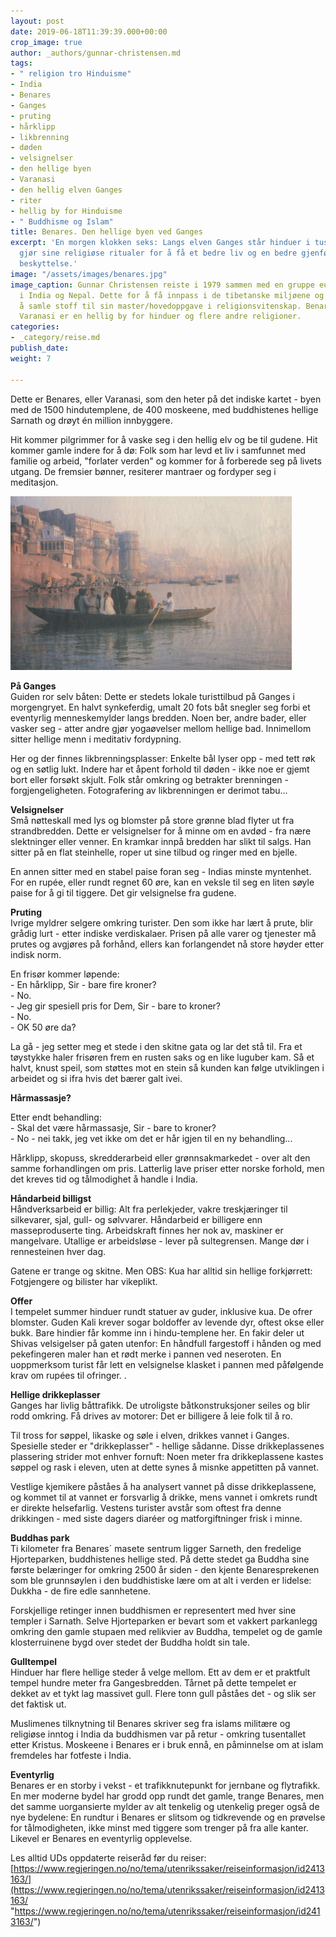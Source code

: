 ```yaml
---
layout: post
date: 2019-06-18T11:39:39.000+00:00
crop_image: true
author: _authors/gunnar-christensen.md
tags:
- " religion tro Hinduisme"
- India
- Benares
- Ganges
- pruting
- hårklipp
- likbrenning
- døden
- velsignelser
- den hellige byen
- Varanasi
- den hellig elven Ganges
- riter
- hellig by for Hinduisme
- " Buddhisme og Islam"
title: Benares. Den hellige byen ved Ganges
excerpt: 'En morgen klokken seks: Langs elven Ganges står hinduer i tusentall. De
  gjør sine religiøse ritualer for å få et bedre liv og en bedre gjenfødelse med gudenes
  beskyttelse.'
image: "/assets/images/benares.jpg"
image_caption: Gunnar Christensen reiste i 1979 sammen med en gruppe europeiske buddhist-pilgrimmer
  i India og Nepal. Dette for å få innpass i de tibetanske miljøene og klosterne for
  å samle stoff til sin master/hovedoppgave i religionsvitenskap. Benares også kaldt
  Varanasi er en hellig by for hinduer og flere andre religioner.
categories:
- _category/reise.md
publish_date: 
weight: 7

---
```

Dette er Benares, eller Varanasi, som den heter på det indiske kartet - byen med de 1500 hindutemplene, de 400 moskeene, med buddhistenes hellige Sarnath og drøyt én million innbyggere.

Hit kommer pilgrimmer for å vaske seg i den hellig elv og be til gudene. Hit kommer gamle indere for å dø: Folk som har levd et liv i samfunnet med familie og arbeid, "forlater verden" og kommer for å forberede seg på livets utgang. De fremsier bønner, resiterer mantraer og fordyper seg i meditasjon.

![](/assets/images/ganges2.jpg)

**På Ganges**  
Guiden ror selv båten: Dette er stedets lokale turisttilbud på Ganges i morgengryet. En halvt synkeferdig, umalt 20 fots båt snegler seg forbi et eventyrlig menneskemylder langs bredden. Noen ber, andre bader, eller vasker seg - atter andre gjør yogaøvelser mellom hellige bad. Innimellom sitter hellige menn i meditativ fordypning.

Her og der finnes likbrenningsplasser: Enkelte bål lyser opp - med tett røk og en søtlig lukt. Indere har et åpent forhold til døden - ikke noe er gjemt bort eller forsøkt skjult. Folk står omkring og betrakter brenningen - forgjengeligheten. Fotografering av likbrenningen er derimot tabu...

**Velsignelser**  
Små nøtteskall med lys og blomster på store grønne blad flyter ut fra strandbredden. Dette er velsignelser for å minne om en avdød - fra nære slektninger eller venner. En kramkar innpå bredden har slikt til salgs. Han sitter på en flat steinhelle, roper ut sine tilbud og ringer med en bjelle.

En annen sitter med en stabel paise foran seg - Indias minste myntenhet. For en rupée, eller rundt regnet 60 øre, kan en veksle til seg en liten søyle paise for å gi til tiggere. Det gir velsignelse fra gudene.

**Pruting**  
Ivrige myldrer selgere omkring turister. Den som ikke har lært å prute, blir grådig lurt - etter indiske verdiskalaer. Prisen på alle varer og tjenester må prutes og avgjøres på forhånd, ellers kan forlangendet nå store høyder etter indisk norm.

En frisør kommer løpende:  
\- En hårklipp, Sir - bare fire kroner?  
\- No.  
\- Jeg gir spesiell pris for Dem, Sir - bare to kroner?  
\- No.  
\- OK 50 øre da?

La gå - jeg setter meg et stede i den skitne gata og lar det stå til. Fra et tøystykke haler frisøren frem en rusten saks og en like luguber kam. Så et halvt, knust speil, som støttes mot en stein så kunden kan følge utviklingen i arbeidet og si ifra hvis det bærer galt ivei.

**Hårmassasje?**

Etter endt behandling:  
\- Skal det være hårmassasje, Sir - bare to kroner?  
\- No - nei takk, jeg vet ikke om det er hår igjen til en ny behandling...

Hårklipp, skopuss, skredderarbeid eller grønnsakmarkedet - over alt den samme forhandlingen om pris. Latterlig lave priser etter norske forhold, men det kreves tid og tålmodighet å handle i India.

**Håndarbeid billigst**  
Håndverksarbeid er billig: Alt fra perlekjeder, vakre treskjæringer til silkevarer, sjal, gull- og sølvvarer. Håndarbeid er billigere enn masseproduserte ting. Arbeidskraft finnes her nok av, maskiner er mangelvare. Utallige er arbeidsløse - lever på sultegrensen. Mange dør i rennesteinen hver dag.

Gatene er trange og skitne. Men OBS: Kua har alltid sin hellige forkjørrett: Fotgjengere og bilister har vikeplikt.

**Offer**  
I tempelet summer hinduer rundt statuer av guder, inklusive kua. De ofrer blomster. Guden Kali krever sogar boldoffer av levende dyr, oftest okse eller bukk. Bare hindier får komme inn i hindu-templene her. En fakir deler ut Shivas velsigelser på gaten utenfor: En håndfull fargestoff i hånden og med pekefingeren maler han et rødt merke i pannen ved neseroten. En uoppmerksom turist får lett en velsignelse klasket i pannen med påfølgende krav om rupées til ofringer. .

**Hellige drikkeplasser**  
Ganges har livlig båttrafikk. De utroligste båtkonstruksjoner seiles og blir rodd omkring. Få drives av motorer: Det er billigere å leie folk til å ro.

Til tross for søppel, likaske og søle i elven, drikkes vannet i Ganges. Spesielle steder er "drikkeplasser" - hellige sådanne. Disse drikkeplassenes plassering strider mot enhver fornuft: Noen meter fra drikkeplassene kastes søppel og rask i eleven, uten at dette synes å misnke appetitten på vannet.

Vestlige kjemikere påståes å ha analysert vannet på disse drikkeplassene, og kommet til at vannet er forsvarlig å drikke, mens vannet i omkrets rundt er direkte helsefarlig. Vestens turister avstår som oftest fra denne drikkingen - med siste dagers diaréer og matforgiftninger frisk i minne.

**Buddhas park**  
Ti kilometer fra Benares´ masete sentrum ligger Sarneth, den fredelige Hjorteparken, buddhistenes hellige sted. På dette stedet ga Buddha sine første belæringer for omkring 2500 år siden - den kjente Benaresprekenen som ble grunnsøylen i den buddhistiske lære om at alt i verden er lidelse: Dukkha - de fire edle sannhetene.

Forskjellige retinger innen buddhismen er representert med hver sine templer i Sarnath. Selve Hjorteparken er bevart som et vakkert parkanlegg omkring den gamle stupaen med relikvier av Buddha, tempelet og de gamle klosterruinene bygd over stedet der Buddha holdt sin tale.

**Gulltempel**  
Hinduer har flere hellige steder å velge mellom. Ett av dem er et praktfult tempel hundre meter fra Gangesbredden. Tårnet på dette tempelet er dekket av et tykt lag massivet gull. Flere tonn gull påståes det - og slik ser det faktisk ut.

Muslimenes tilknytning til Benares skriver seg fra islams militære og religiøse inntog i India da buddhismen var på retur - omkring tusentallet etter Kristus. Moskeene i Benares er i bruk ennå, en påminnelse om at islam fremdeles har fotfeste i India.

**Eventyrlig**  
Benares er en storby i vekst - et trafikknutepunkt for jernbane og flytrafikk. En mer moderne bydel har grodd opp rundt det gamle, trange Benares, men det samme uorgansierte mylder av alt tenkelig og utenkelig preger også de nye bydelene: En rundtur i Benares er slitsom og tidkrevende og en prøvelse for tålmodigheten, ikke minst med tiggere som trenger på fra alle kanter. Likevel er Benares en eventyrlig opplevelse.

Les alltid UDs oppdaterte reiseråd før du reiser:  
[https://www.regjeringen.no/no/tema/utenrikssaker/reiseinformasjon/id2413163/](https://www.regjeringen.no/no/tema/utenrikssaker/reiseinformasjon/id2413163/ "https://www.regjeringen.no/no/tema/utenrikssaker/reiseinformasjon/id2413163/")